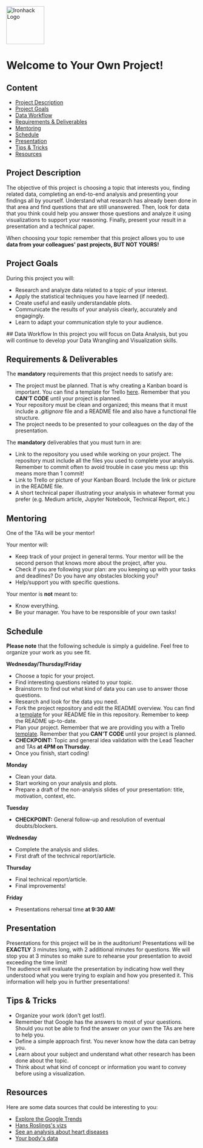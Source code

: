<img src="https://bit.ly/2VnXWr2" alt="Ironhack Logo" width="100"/>

# Welcome to Your Own Project!


## Content
- [Project Description](#project-description)
- [Project Goals](#project-goals)
- [Data Workflow](#data-workflow)
- [Requirements & Deliverables](#requirements-&-deliverables)
- [Mentoring](#mentoring)
- [Schedule](#schedule)
- [Presentation](#presentation)
- [Tips & Tricks](#tips-&-tricks)
- [Resources](#resources)

## Project Description
The objective of this project is choosing a topic that interests you, finding related data, completing an end-to-end analysis and presenting your findings all by yourself. Understand what research has already been done in that area and find questions that are still unanswered. Then, look for data that you think could help you answer those questions and analyze it using visualizations to support your reasoning. Finally, present your result in a presentation and a technical paper.

When choosing your topic remember that this project allows you to use **data from your colleagues' past projects, BUT NOT YOURS!**

## Project Goals
During this project you will:
* Research and analyze data related to a topic of your interest.
* Apply the statistical techniques you have learned (if needed).
* Create useful and easily understandable plots.
* Communicate the results of your analysis clearly, accurately and engagingly.
* Learn to adapt your communication style to your audience.

## Data Workflow
In this project you will focus on Data Analysis, but you will continue to develop your Data Wrangling and Visualization skills.

## Requirements & Deliverables
The **mandatory** requirements that this project needs to satisfy are:
* The project must be planned. That is why creating a Kanban board is important. You can find a template for Trello [here](https://trello.com/b/pc2CNZTo/project-1-build-your-own-game). Remember that you **CAN'T CODE** until your project is planned.
* Your repository must be clean and organized; this means that it must include a *.gitignore* file and a README file and also have a functional file structure.
* The project needs to be presented to your colleagues on the day of the presentation.

The **mandatory** deliverables that you must turn in are:
* Link to the repository you used while working on your project. The repository must include all the files you used to complete your analysis. Remember to commit often to avoid trouble in case you mess up: this means more than 1 commit!
* Link to Trello or picture of your Kanban Board. Include the link or picture in the README file.
* A short technical paper illustrating your analysis in whatever format you prefer (e.g. Medium article, Jupyter Notebook, Technical Report, etc.)

## Mentoring
One of the TAs will be your mentor!

Your mentor will:
* Keep track of your project in general terms. Your mentor will be the second person that knows more about the project, after you.
* Check if you are following your plan: are you keeping up with your tasks and deadlines? Do you have any obstacles blocking you?
* Help/support you with specific questions.

Your mentor is **not** meant to:
* Know everything.
* Be your manager. You have to be responsible of your own tasks!

## Schedule

**Please note** that the following schedule is simply a guideline. Feel free to organize your work as you see fit.

**Wednesday/Thursday/Friday**
* Choose a topic for your project.
* Find interesting questions related to your topic.
* Brainstorm to find out what kind of data you can use to answer those questions.
* Research and look for the data you need.
* Fork the project repository and edit the README overview. You can find a [template](https://github.com/ta-data-bcn/Project-Week-5-Your-Own-Project/blob/master/your-project/README.md) for your README file in this repository. Remember to keep the README up-to-date.
* Plan your project. Remember that we are providing you with a Trello [template](https://trello.com/b/pc2CNZTo/project-1-build-your-own-game). Remember that you **CAN'T CODE** until your project is planned.
* **CHECKPOINT:** Topic and general idea validation with the Lead Teacher and TAs **at 4PM on Thursday**.
* Once you finish, start coding!

**Monday**
* Clean your data.
* Start working on your analysis and plots.
* Prepare a draft of the non-analysis slides of your presentation: title, motivation, context, etc.

**Tuesday**
* **CHECKPOINT:** General follow-up and resolution of eventual doubts/blockers.

**Wednesday**
* Complete the analysis and slides.
* First draft of the technical report/article.

**Thursday**
* Final technical report/article.
* Final improvements!

**Friday**
* Presentations rehersal time **at 9:30 AM**!

## Presentation  
Presentations for this project will be in the auditorium! Presentations will be **EXACTLY** 3 minutes long, with 2 additional minutes for questions. We will stop you at 3 minutes so make sure to rehearse your presentation to avoid exceeding the time limit!  
The audience will evaluate the presentation by indicating how well they understood what you were trying to explain and how you presented it. This information will help you in further presentations!

## Tips & Tricks
* Organize your work (don't get lost!).
* Remember that Google has the answers to most of your questions. Should you not be able to find the answer on your own the TAs are here to help you.
* Define a simple approach first. You never know how the data can betray you.
* Learn about your subject and understand what other research has been done about the topic.
* Think about what kind of concept or information you want to convey before using a visualization.

## Resources
Here are some data sources that could be interesting to you:  
* [Explore the Google Trends](http://pages.today/trends4)  
* [Hans Roslings's vizs](http://b.link/ted52)  
* [See an analysis about heart diseases](http://b.link/kaggle10)  
* [Your body's data](http://body.media/ted6)
